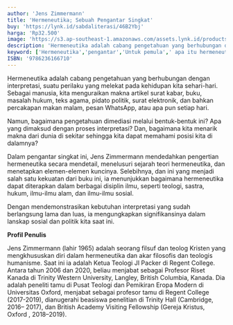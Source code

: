 ```yaml
---
author: 'Jens Zimmermann'
title: 'Hermeneutika; Sebuah Pengantar Singkat'
buy: 'https://lynk.id/sabdaliterasi/46B2Ybj'
harga: 'Rp32.500'
image: 'https://s3.ap-southeast-1.amazonaws.com/assets.lynk.id/products/02-08-2024/1722535129463_8819382'
description: 'Hermeneutika adalah cabang pengetahuan yang berhubungan dengan interpretasi, suatu perilaku yang melekat pada kehidupan kita sehari-hari.'
keyword: ['Hermeneutika','pengantar','Untuk pemula',' apa itu hermeneutika?']
ISBN: '9786236166710'
---
```

<p>Hermeneutika adalah cabang pengetahuan yang berhubungan dengan interpretasi, suatu perilaku yang melekat pada kehidupan kita sehari-hari. Sebagai manusia, kita menguraikan makna artikel surat kabar, buku, masalah hukum, teks agama, pidato politik, surat elektronik, dan bahkan percakapan makan malam, pesan WhatsApp, atau apa pun setiap hari.</p><p>Namun, bagaimana pengetahuan dimediasi melalui bentuk-bentuk ini? Apa yang dimaksud dengan proses interpretasi? Dan, bagaimana kita menarik makna dari dunia di sekitar sehingga kita dapat memahami posisi kita di dalamnya?</p><p>Dalam pengantar singkat ini, Jens Zimmermann mendedahkan pengertian hermeneutika secara mendetail, menelusuri sejarah teori hermeneutika, dan menetapkan elemen-elemen kuncinya. Selebihnya, dan ini yang menjadi salah satu kekuatan dari buku ini, ia menunjukkan bagaimana hermeneutika dapat diterapkan dalam berbagai disiplin ilmu, seperti teologi, sastra, hukum, ilmu-ilmu alam, dan ilmu-ilmu sosial. </p><p>Dengan mendemonstrasikan kebutuhan interpretasi yang sudah berlangsung lama dan luas, ia mengungkapkan signifikansinya dalam lanskap sosial dan politik kita saat ini. </p><p><strong>Profil Penulis </strong></p><p>Jens Zimmermann (lahir 1965) adalah seorang filsuf dan teolog Kristen yang mengkhususkan diri dalam hermeneutika dan akar filosofis dan teologis humanisme. Saat ini ia adalah Ketua Teologi JI Packer di Regent College. Antara tahun 2006 dan 2020, beliau menjabat sebagai Profesor Riset Kanada di Trinity Western University, Langley, British Columbia, Kanada. Dia adalah peneliti tamu di Pusat Teologi dan Pemikiran Eropa Modern di Universitas Oxford, menjabat sebagai profesor tamu di Regent College (2017-2019), dianugerahi beasiswa penelitian di Trinity Hall (Cambridge, 2016– 2017), dan British Academy Visiting Fellowship (Gereja Kristus, Oxford , 2018–2019).</p>